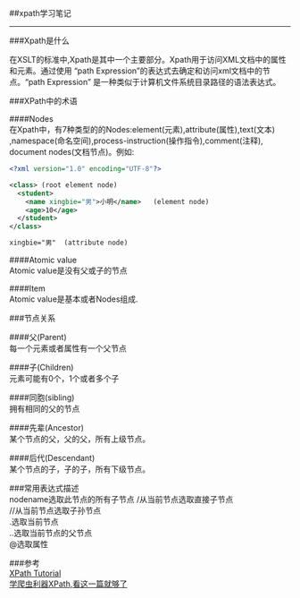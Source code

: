  ##xpath学习笔记  
  

---  

 ###Xpath是什么  

在XSLT的标准中,Xpath是其中一个主要部分。Xpath用于访问XML文档中的属性和元素。通过使用
“path Expression”的表达式去确定和访问xml文档中的节点。“path Expression”
是一种类似于计算机文件系统目录路径的语法表达式。  

###XPath中的术语    

####Nodes    
在Xpath中，有7种类型的的Nodes:element(元素),attribute(属性),text(文本)
,namespace(命名空间),process-instruction(操作指令),comment(注释),
document nodes(文档节点)。例如:  
```xml
<?xml version="1.0" encoding="UTF-8"?>

<class> (root element node)
  <student>
    <name xingbie="男">小明</name>   (element node)
    <age>10</age>
  </student>
</class>

xingbie="男"  (attribute node)

```

####Atomic value  
Atomic value是没有父或子的节点  

####Item  
Atomic value是基本或者Nodes组成.   

###节点关系  

####父(Parent)  
每一个元素或者属性有一个父节点  

####子(Children)  
元素可能有0个，1个或者多个子  


####同胞(sibling)  
拥有相同的父的节点  

####先辈(Ancestor)  
某个节点的父，父的父，所有上级节点。  

####后代(Descendant)  
某个节点的子，子的子，所有下级节点。  


###常用表达式描述  
nodename选取此节点的所有子节点
/从当前节点选取直接子节点  
//从当前节点选取子孙节点  
.选取当前节点  
..选取当前节点的父节点  
@选取属性 

###参考  
[XPath Tutorial](https://www.w3schools.com/xml/xpath_intro.asp)  
[学爬虫利器XPath,看这一篇就够了](https://zhuanlan.zhihu.com/p/29436838) 
